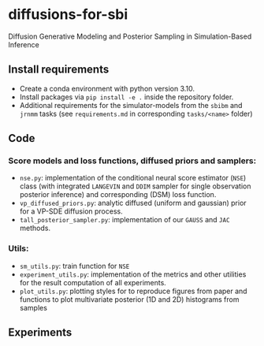 # diffusions-for-sbi
Diffusion Generative Modeling and Posterior Sampling in Simulation-Based Inference

## Install requirements

- Create a conda environment with python version 3.10.
- Install packages via `pip install -e .` inside the repository folder.
- Additional requirements for the simulator-models from the `sbibm` and `jrnmm` tasks (see `requirements.md` in corresponding `tasks/<name>` folder)

## Code

### Score models and loss functions, diffused priors and samplers:
- `nse.py`: implementation of the conditional neural score estimator (`NSE`) class (with integrated `LANGEVIN` and `DDIM` sampler for single observation posterior inference) and corresponding (DSM) loss function.
- `vp_diffused_priors.py`: analytic diffused (uniform and gaussian) prior for a VP-SDE diffusion process.
- `tall_posterior_sampler.py`: implementation of our `GAUSS` and `JAC` methods.

### Utils:
- `sm_utils.py`: train function for `NSE` 
- `experiment_utils.py`: implementation of the metrics and other utilities for the result computation of all experiments.
- `plot_utils.py`: plotting styles for to reproduce figures from paper and functions to plot multivariate posterior (1D and 2D) histograms from samples

## Experiments

### Toy Models (cf. Section 4.1):
- To generate the raw data (samples and metadata), run the scripts `gen_gaussian_gaussian.py path_to_save` and `gen_mixt_gauss_gaussian.py path_to_save` where
`path_to_save` is the path one wants to save the raw files.
- To generate a CSV with sliced wasserstein, run `treat_gaussian_data.py path_to_save` and `treat_mixt_gaussian_data.py path_to_save` where `path_to_save` is as above.
This will create CSV files in `path_to_save`
- To generate the plots, run `plot_gaussian.py path_to_save` and run `plot_mixt_gaussian.py path_to_save` to reproduce the plots.
The plots will be saved in the figures folder in the root of the repository and the time table datas in the data repository.

### SBIBM examples (cf. Section 4.2):

The script to reproduce experiments and generate figures are `sbibm_posterior_estomation.py` and `sbibm_results.py`:
- To train the score models run:
  ```
  python sbibm_posterior_estimation.py --run train --n_train <1000/3000/10000/30000> --lr <1e-3/1e-4> --task <lotka_volterra/sir/slcp>
  ```
  
- To sample from the approximate posterior for all observations (`num_obs = 1, ... 10`) and number of observations (`n_obs = 1,8,14,22,30`), run:
  ```
    python sbibm_posterior_estimation.py --run sample_all --n_train <1000/3000/10000/30000> --lr <1e-3/1e-4> --task <lotka_volterra/sir/slcp>
  ```
  and add the arguments `--cov_mode <GAUSS/JAC>` and `--langevin` with optional `--clip` to indicate which algorithm should be used.
  
- To generate reference posterior samples run, add the argument `--reference` or use the precomputed ones (see `results/sbibm/<task_name>/reference_posterior_samples/`)
  
- To produce the figures for the `sW` (resp. `MMD` or `MMD to Dirac`) metric, run:
  ```
  python sbibm_results.py --w_dist
  ```
  (resp `--mmd_dist` or `--dirac_dist`). Loss functions can be plotted using the `--losses` argument.

### JR-NMM example (cf. Section 4.3)

The script to reproduce experiments and generate figures are `jrnmm_posterior_estomation.py` and `jrnmm_results.py`:
- To train the score models run:
  ```
  python jrnmm_posterior_estimation.py --run train --lr <1e-3/1e-4> --theta_dim <3/4>
  ```
  
- To sample from the approximate posterior, run:
  ```
  python sbibm_posterior_estimation.py --run sample --lr <1e-3/1e-4> --theta_dim <3/4>
  ```
  and add the arguments `--cov_mode <GAUSS/JAC>` and `--langevin` with optional `--clip` to indicate which algorithm should be used.
  
- To reproduce the figures run `python jrnmm_results.py` with the argument `--dirac_dist` for the `MMD to Dirac` plots, `--pairplot` for the full pairplots with 1D and 2D histograms of the posterior, and `signle_vs_multi_obs` for the 1D histograms of the 3D case.
